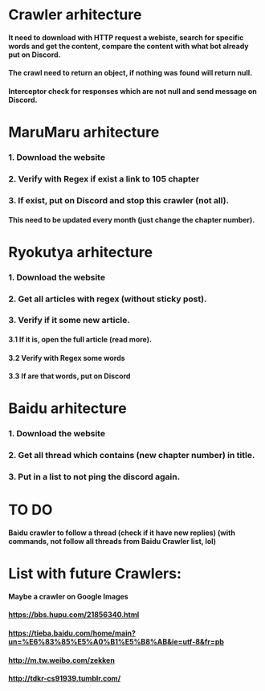 # Crawler arhitecture
#### It need to download with HTTP request a webiste, search for specific words and get the content, compare the content with what bot already put on Discord.
#### The crawl need to return an object, if nothing was found will return null.
#### Interceptor check for responses which are not null and send message on Discord.

# MaruMaru arhitecture
### 1. Download the website
### 2. Verify with Regex if exist a link to 105 chapter
### 3. If exist, put on Discord and stop this crawler (not all).
#### This need to be updated every month (just change the chapter number).

# Ryokutya arhitecture
### 1. Download the website
### 2. Get all articles with regex (without sticky post).
### 3. Verify if it some new article.
#### 3.1 If it is, open the full article (read more).
#### 3.2 Verify with Regex some words
#### 3.3 If are that words, put on Discord

# Baidu arhitecture
### 1. Download the website
### 2. Get all thread which contains (new chapter number) in title.
### 3. Put in a list to not ping the discord again.

# TO DO
#### Baidu crawler to follow a thread (check if it have new replies) (with commands, not follow all threads from Baidu Crawler list, lol)

# List with future Crawlers:
#### Maybe a crawler on Google Images
#### https://bbs.hupu.com/21856340.html
#### https://tieba.baidu.com/home/main?un=%E6%83%85%E5%A0%B1%E5%B8%AB&ie=utf-8&fr=pb
#### http://m.tw.weibo.com/zekken
#### http://tdkr-cs91939.tumblr.com/
